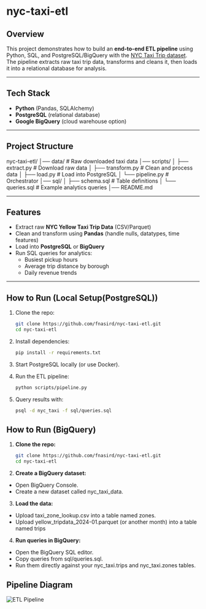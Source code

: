 # nyc-taxi-etl
## Overview
This project demonstrates how to build an **end-to-end ETL pipeline** using Python, SQL, and PostgreSQL/BigQuery with the [NYC Taxi Trip dataset](https://www.nyc.gov/assets/tlc/pages/about/tlc-trip-record-data).  
The pipeline extracts raw taxi trip data, transforms and cleans it, then loads it into a relational database for analysis.  

---

## Tech Stack
- **Python** (Pandas, SQLAlchemy)  
- **PostgreSQL** (relational database)  
- **Google BigQuery** (cloud warehouse option)   

---

## Project Structure
nyc-taxi-etl/
│── data/                      # Raw downloaded taxi data
│── scripts/
│   ├── extract.py              # Download raw data
│   ├── transform.py            # Clean and process data
│   ├── load.py                 # Load into PostgreSQL
│   └── pipeline.py             # Orchestrator
│── sql/
│   ├── schema.sql              # Table definitions
│   └── queries.sql             # Example analytics queries
│── README.md

---

## Features
- Extract raw **NYC Yellow Taxi Trip Data** (CSV/Parquet)  
- Clean and transform using **Pandas** (handle nulls, datatypes, time features)  
- Load into **PostgreSQL** or **BigQuery**  
- Run SQL queries for analytics:
  - Busiest pickup hours  
  - Average trip distance by borough  
  - Daily revenue trends  

---

## How to Run (Local Setup(PostgreSQL))
1. Clone the repo:
   ```bash
   git clone https://github.com/fnasird/nyc-taxi-etl.git
   cd nyc-taxi-etl

2. Install dependencies:
   ```bash
   pip install -r requirements.txt

3. Start PostgreSQL locally (or use Docker).

4. Run the ETL pipeline:
   ```bash
   python scripts/pipeline.py

5. Query results with:
   ```bash
   psql -d nyc_taxi -f sql/queries.sql

## How to Run (BigQuery) 

1. **Clone the repo:**
   ```bash
   git clone https://github.com/fnasird/nyc-taxi-etl.git
   cd nyc-taxi-etl
2. **Create a BigQuery dataset:**
- Open BigQuery Console.
- Create a new dataset called nyc_taxi_data.

3. **Load the data:**
- Upload taxi_zone_lookup.csv into a table named zones.
- Upload yellow_tripdata_2024-01.parquet (or another month) into a table named trips

4. **Run queries in BigQuery:**
- Open the BigQuery SQL editor.
- Copy queries from sql/queries.sql.
- Run them directly against your nyc_taxi.trips and nyc_taxi.zones tables.

## Pipeline Diagram

![ETL Pipeline](images/nyc_taxi_etl_pipeline_bigquery.png)
